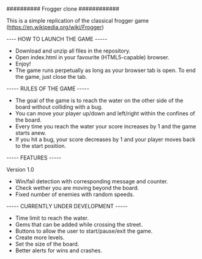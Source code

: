 ########## Frogger clone ############

This is a simple replication of the classical frogger game (https://en.wikipedia.org/wiki/Frogger)



---- HOW TO LAUNCH THE GAME -----

* Download and unzip all files in the repository.
* Open index.html in your favourite (HTML5-capable) browser.
* Enjoy!
* The game runs perpetually as long as your browser tab is open. To end the game, just close the tab.


----- RULES OF THE GAME -----

* The goal of the game is to reach the water on the other side of the board without colliding with a bug.
* You can move your player up/down and left/right within the confines of the board.
* Every time you reach the water your score increases by 1 and the game starts anew.
* If you hit a bug, your score decreases by 1 and your player moves back to the start position.


----- FEATURES -----

Version 1.0

* Win/fail detection with corresponding message and counter.
* Check wether you are moving beyond the board.
* Fixed number of enemies with random speeds.



----- CURRENTLY UNDER DEVELOPMENT -----

* Time limit to reach the water.
* Gems that can be added while crossing the street.
* Buttons to allow the user to start/pause/exit the game.
* Create more levels.
* Set the size of the board.
* Better alerts for wins and crashes.
